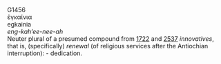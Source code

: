 <body>
  <p>G1456<br>  ἐγκαίνια  <br> egkainia  <br><i>eng-kah‘ee-nee-ah </i><br>Neuter plural of a presumed compound from <a href="g1722.htm">1722</a> and <a href="g2537.htm">2537</a>  <i>innovatives</i>, that is, (specifically) <i>renewal</i> (of religious services after the Antiochian interruption): - dedication.<br></p>
 </body>